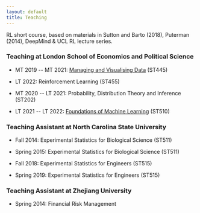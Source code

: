 ```yaml
---
layout: default
title: Teaching
---
```


RL short course, based on materials in Sutton and Barto (2018), Puterman (2014), DeepMind \& UCL RL lecture series.  

### Teaching at London School of Economics and Political Science

* MT 2019 -- MT 2021: [Managing and Visualising Data](https://lse-st445.github.io/) (ST445)

* LT 2022: Reinforcement Learning (ST455)

* MT 2020 -- LT 2021: Probability, Distribution Theory and Inference (ST202)

* LT 2021 -- LT 2022: [Foundations of Machine Learning](https://lse-st510.github.io/) (ST510)

### Teaching Assistant at North Carolina State University

* Fall 2014: Experimental Statistics for Biological Science (ST511)

* Spring 2015: Experimental Statistics for Biological Science (ST511)

* Fall 2018: Experimental Statistics for Engineers (ST515)

* Spring 2019: Experimental Statistics for Engineers (ST515)

### Teaching Assistant at Zhejiang University

* Spring 2014: Financial Risk Management
